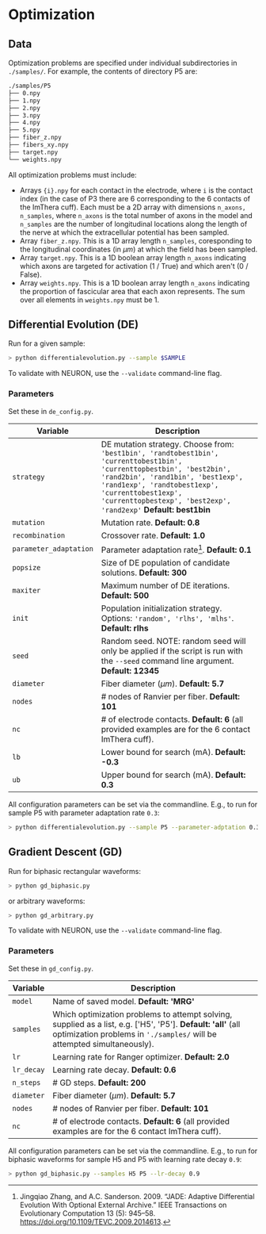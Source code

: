 # Optimization

## Data

Optimization problems are specified under individual subdirectories in `./samples/`. For example, the contents of directory P5 are:

```bash
./samples/P5
├── 0.npy
├── 1.npy
├── 2.npy
├── 3.npy
├── 4.npy
├── 5.npy
├── fiber_z.npy
├── fibers_xy.npy
├── target.npy
└── weights.npy
```
All optimization problems must include:
- Arrays `{i}.npy` for each contact in the electrode, where `i` is the contact index (in the case of P3 there are 6 corresponding to the 6 contacts of the ImThera cuff). Each must be a 2D array with dimensions `n_axons, n_samples`, where `n_axons` is the total number of axons in the model and `n_samples` are the number of longitudinal locations along the length of the nerve at which the extracellular potential has been sampled.
- Array `fiber_z.npy`. This is a 1D array length `n_samples`, coresponding to the longitudinal coordinates (in $\mu m$) at which the field has been sampled.
- Array `target.npy`. This is a 1D boolean array length `n_axons` indicating which axons are targeted for activation (1 / True) and which aren't (0 / False).
- Array `weights.npy`. This is a 1D boolean array length `n_axons` indicating the proportion of fascicular area that each axon represents. The sum over all elements in `weights.npy` must be 1.


## Differential Evolution (DE)

Run for a given sample:

```bash
> python differentialevolution.py --sample $SAMPLE
```

To validate with NEURON, use the `--validate` command-line flag.

### Parameters
Set these in `de_config.py`.

|Variable|Description|
|---|---|
|`strategy`|DE mutation strategy. Choose from: `'best1bin', 'randtobest1bin', 'currenttobest1bin', 'currenttopbestbin', 'best2bin', 'rand2bin', 'rand1bin', 'best1exp', 'rand1exp', 'randtobest1exp', 'currenttobest1exp', 'currenttopbestexp', 'best2exp', 'rand2exp'` **Default: best1bin**|
|`mutation`|Mutation rate. **Default: 0.8**|
|`recombination`|Crossover rate. **Default: 1.0**|
|`parameter_adaptation`|Parameter adaptation rate[^1]. **Default: 0.1**|
|`popsize`|Size of DE population of candidate solutions. **Default: 300**|
|`maxiter`|Maximum number of DE iterations. **Default: 500**|
|`init`|Population initialization strategy. Options: `'random', 'rlhs', 'mlhs'`. **Default: rlhs**|
|`seed`|Random seed. NOTE: random seed will only be applied if the script is run with the `--seed` command line argument. **Default: 12345**|
|`diameter`|Fiber diameter ($\mu m$). **Default: 5.7**|
|`nodes`|# nodes of Ranvier per fiber. **Default: 101**|
|`nc`|# of electrode contacts. **Default: 6** (all provided examples are for the 6 contact ImThera cuff).|
|`lb`|Lower bound for search (mA). **Default: -0.3**|
|`ub`|Upper bound for search (mA). **Default: 0.3**|

All configuration parameters can be set via the commandline. E.g., to run for sample P5 with parameter adaptation rate `0.3`:

```bash
> python differentialevolution.py --sample P5 --parameter-adptation 0.3
```

## Gradient Descent (GD)

Run for biphasic rectangular waveforms:

```bash
> python gd_biphasic.py
```

or arbitrary waveforms:

```bash
> python gd_arbitrary.py
```

To validate with NEURON, use the `--validate` command-line flag.


### Parameters
Set these in `gd_config.py`.

|Variable|Description|
|---|---|
|`model`|Name of saved model. **Default: 'MRG'**|
|`samples`|Which optimization problems to attempt solving, supplied as a list, e.g. ['H5', 'P5']. **Default: 'all'** (all optimization problems in `'./samples/` will be attempted simultaneously).|
|`lr`|Learning rate for Ranger optimizer. **Default: 2.0**|
|`lr_decay`|Learning rate decay. **Default: 0.6**|
|`n_steps`|# GD steps. **Default: 200**|
|`diameter`|Fiber diameter ($\mu m$). **Default: 5.7**|
|`nodes`|# nodes of Ranvier per fiber. **Default: 101**|
|`nc`|# of electrode contacts. **Default: 6** (all provided examples are for the 6 contact ImThera cuff).|

All configuration parameters can be set via the commandline. E.g., to run for biphasic waveforms for sample H5 and P5 with learning rate decay `0.9`:

```bash
> python gd_biphasic.py --samples H5 P5 --lr-decay 0.9
```

[^1]: Jingqiao Zhang, and A.C. Sanderson. 2009. “JADE: Adaptive Differential Evolution With Optional External Archive.” IEEE Transactions on Evolutionary Computation 13 (5): 945–58. https://doi.org/10.1109/TEVC.2009.2014613.
